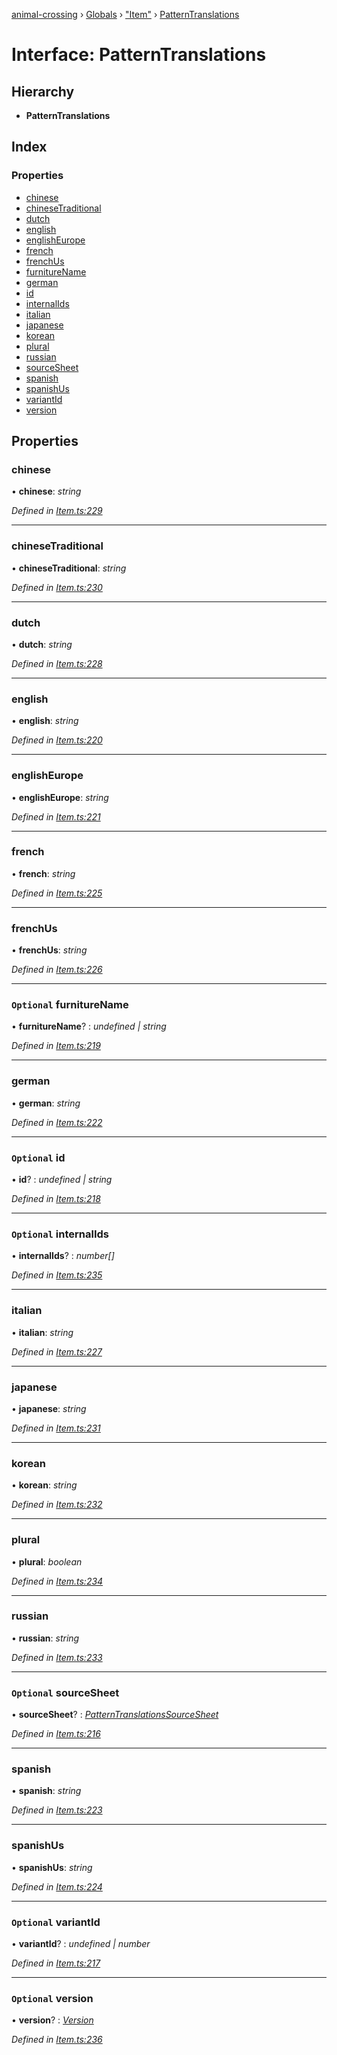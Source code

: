 [animal-crossing](../README.md) › [Globals](../globals.md) › ["Item"](../modules/_item_.md) › [PatternTranslations](_item_.patterntranslations.md)

# Interface: PatternTranslations

## Hierarchy

* **PatternTranslations**

## Index

### Properties

* [chinese](_item_.patterntranslations.md#chinese)
* [chineseTraditional](_item_.patterntranslations.md#chinesetraditional)
* [dutch](_item_.patterntranslations.md#dutch)
* [english](_item_.patterntranslations.md#english)
* [englishEurope](_item_.patterntranslations.md#englisheurope)
* [french](_item_.patterntranslations.md#french)
* [frenchUs](_item_.patterntranslations.md#frenchus)
* [furnitureName](_item_.patterntranslations.md#optional-furniturename)
* [german](_item_.patterntranslations.md#german)
* [id](_item_.patterntranslations.md#optional-id)
* [internalIds](_item_.patterntranslations.md#optional-internalids)
* [italian](_item_.patterntranslations.md#italian)
* [japanese](_item_.patterntranslations.md#japanese)
* [korean](_item_.patterntranslations.md#korean)
* [plural](_item_.patterntranslations.md#plural)
* [russian](_item_.patterntranslations.md#russian)
* [sourceSheet](_item_.patterntranslations.md#optional-sourcesheet)
* [spanish](_item_.patterntranslations.md#spanish)
* [spanishUs](_item_.patterntranslations.md#spanishus)
* [variantId](_item_.patterntranslations.md#optional-variantid)
* [version](_item_.patterntranslations.md#optional-version)

## Properties

###  chinese

• **chinese**: *string*

*Defined in [Item.ts:229](https://github.com/Norviah/animal-crossing/blob/da8caaf/module/types/Item.ts#L229)*

___

###  chineseTraditional

• **chineseTraditional**: *string*

*Defined in [Item.ts:230](https://github.com/Norviah/animal-crossing/blob/da8caaf/module/types/Item.ts#L230)*

___

###  dutch

• **dutch**: *string*

*Defined in [Item.ts:228](https://github.com/Norviah/animal-crossing/blob/da8caaf/module/types/Item.ts#L228)*

___

###  english

• **english**: *string*

*Defined in [Item.ts:220](https://github.com/Norviah/animal-crossing/blob/da8caaf/module/types/Item.ts#L220)*

___

###  englishEurope

• **englishEurope**: *string*

*Defined in [Item.ts:221](https://github.com/Norviah/animal-crossing/blob/da8caaf/module/types/Item.ts#L221)*

___

###  french

• **french**: *string*

*Defined in [Item.ts:225](https://github.com/Norviah/animal-crossing/blob/da8caaf/module/types/Item.ts#L225)*

___

###  frenchUs

• **frenchUs**: *string*

*Defined in [Item.ts:226](https://github.com/Norviah/animal-crossing/blob/da8caaf/module/types/Item.ts#L226)*

___

### `Optional` furnitureName

• **furnitureName**? : *undefined | string*

*Defined in [Item.ts:219](https://github.com/Norviah/animal-crossing/blob/da8caaf/module/types/Item.ts#L219)*

___

###  german

• **german**: *string*

*Defined in [Item.ts:222](https://github.com/Norviah/animal-crossing/blob/da8caaf/module/types/Item.ts#L222)*

___

### `Optional` id

• **id**? : *undefined | string*

*Defined in [Item.ts:218](https://github.com/Norviah/animal-crossing/blob/da8caaf/module/types/Item.ts#L218)*

___

### `Optional` internalIds

• **internalIds**? : *number[]*

*Defined in [Item.ts:235](https://github.com/Norviah/animal-crossing/blob/da8caaf/module/types/Item.ts#L235)*

___

###  italian

• **italian**: *string*

*Defined in [Item.ts:227](https://github.com/Norviah/animal-crossing/blob/da8caaf/module/types/Item.ts#L227)*

___

###  japanese

• **japanese**: *string*

*Defined in [Item.ts:231](https://github.com/Norviah/animal-crossing/blob/da8caaf/module/types/Item.ts#L231)*

___

###  korean

• **korean**: *string*

*Defined in [Item.ts:232](https://github.com/Norviah/animal-crossing/blob/da8caaf/module/types/Item.ts#L232)*

___

###  plural

• **plural**: *boolean*

*Defined in [Item.ts:234](https://github.com/Norviah/animal-crossing/blob/da8caaf/module/types/Item.ts#L234)*

___

###  russian

• **russian**: *string*

*Defined in [Item.ts:233](https://github.com/Norviah/animal-crossing/blob/da8caaf/module/types/Item.ts#L233)*

___

### `Optional` sourceSheet

• **sourceSheet**? : *[PatternTranslationsSourceSheet](../enums/_item_.patterntranslationssourcesheet.md)*

*Defined in [Item.ts:216](https://github.com/Norviah/animal-crossing/blob/da8caaf/module/types/Item.ts#L216)*

___

###  spanish

• **spanish**: *string*

*Defined in [Item.ts:223](https://github.com/Norviah/animal-crossing/blob/da8caaf/module/types/Item.ts#L223)*

___

###  spanishUs

• **spanishUs**: *string*

*Defined in [Item.ts:224](https://github.com/Norviah/animal-crossing/blob/da8caaf/module/types/Item.ts#L224)*

___

### `Optional` variantId

• **variantId**? : *undefined | number*

*Defined in [Item.ts:217](https://github.com/Norviah/animal-crossing/blob/da8caaf/module/types/Item.ts#L217)*

___

### `Optional` version

• **version**? : *[Version](../enums/_item_.version.md)*

*Defined in [Item.ts:236](https://github.com/Norviah/animal-crossing/blob/da8caaf/module/types/Item.ts#L236)*
